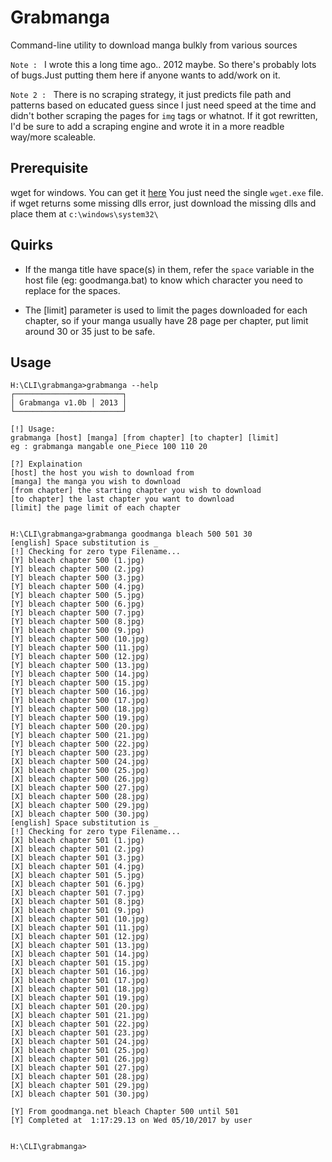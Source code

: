 # Grabmanga

Command-line utility to download manga bulkly from various sources


`Note : ` I wrote this a long time ago.. 2012 maybe. So there's probably lots of bugs.Just putting them here if
anyone wants to add/work on it.

`Note 2 : ` There is no scraping strategy, it just predicts file path and patterns based on educated guess since I just need speed at the time and didn't bother scraping the pages for `img` tags or whatnot. If it got rewritten, I'd be sure to add a scraping engine
and wrote it in a more readble way/more scaleable.


## Prerequisite

wget for windows. You can get it [here](https://eternallybored.org/misc/wget/) You just need the single `wget.exe` file.
if wget returns some missing dlls error, just download the missing dlls and place them at `c:\windows\system32\`

## Quirks

- If the manga title have space(s) in them, refer the `space` variable in the host file (eg: goodmanga.bat) to know
which character you need to replace for the spaces.

- The [limit] parameter is used to limit the pages downloaded for each chapter, so if your manga usually have
28 page per chapter, put limit around 30 or 35 just to be safe.

## Usage

```
H:\CLI\grabmanga>grabmanga --help
┌────────────────────────┐
│ Grabmanga v1.0b │ 2013 │
└────────────────────────┘

[!] Usage:
grabmanga [host] [manga] [from chapter] [to chapter] [limit]
eg : grabmanga mangable one_Piece 100 110 20

[?] Explaination
[host] the host you wish to download from
[manga] the manga you wish to download
[from chapter] the starting chapter you wish to download
[to chapter] the last chapter you want to download
[limit] the page limit of each chapter


H:\CLI\grabmanga>grabmanga goodmanga bleach 500 501 30
[english] Space substitution is _
[!] Checking for zero type Filename...
[Y] bleach chapter 500 (1.jpg)
[Y] bleach chapter 500 (2.jpg)
[Y] bleach chapter 500 (3.jpg)
[Y] bleach chapter 500 (4.jpg)
[Y] bleach chapter 500 (5.jpg)
[Y] bleach chapter 500 (6.jpg)
[Y] bleach chapter 500 (7.jpg)
[Y] bleach chapter 500 (8.jpg)
[Y] bleach chapter 500 (9.jpg)
[Y] bleach chapter 500 (10.jpg)
[Y] bleach chapter 500 (11.jpg)
[Y] bleach chapter 500 (12.jpg)
[Y] bleach chapter 500 (13.jpg)
[Y] bleach chapter 500 (14.jpg)
[Y] bleach chapter 500 (15.jpg)
[Y] bleach chapter 500 (16.jpg)
[Y] bleach chapter 500 (17.jpg)
[Y] bleach chapter 500 (18.jpg)
[Y] bleach chapter 500 (19.jpg)
[Y] bleach chapter 500 (20.jpg)
[Y] bleach chapter 500 (21.jpg)
[Y] bleach chapter 500 (22.jpg)
[Y] bleach chapter 500 (23.jpg)
[X] bleach chapter 500 (24.jpg)
[X] bleach chapter 500 (25.jpg)
[X] bleach chapter 500 (26.jpg)
[X] bleach chapter 500 (27.jpg)
[X] bleach chapter 500 (28.jpg)
[X] bleach chapter 500 (29.jpg)
[X] bleach chapter 500 (30.jpg)
[english] Space substitution is _
[!] Checking for zero type Filename...
[X] bleach chapter 501 (1.jpg)
[X] bleach chapter 501 (2.jpg)
[X] bleach chapter 501 (3.jpg)
[X] bleach chapter 501 (4.jpg)
[X] bleach chapter 501 (5.jpg)
[X] bleach chapter 501 (6.jpg)
[X] bleach chapter 501 (7.jpg)
[X] bleach chapter 501 (8.jpg)
[X] bleach chapter 501 (9.jpg)
[X] bleach chapter 501 (10.jpg)
[X] bleach chapter 501 (11.jpg)
[X] bleach chapter 501 (12.jpg)
[X] bleach chapter 501 (13.jpg)
[X] bleach chapter 501 (14.jpg)
[X] bleach chapter 501 (15.jpg)
[X] bleach chapter 501 (16.jpg)
[X] bleach chapter 501 (17.jpg)
[X] bleach chapter 501 (18.jpg)
[X] bleach chapter 501 (19.jpg)
[X] bleach chapter 501 (20.jpg)
[X] bleach chapter 501 (21.jpg)
[X] bleach chapter 501 (22.jpg)
[X] bleach chapter 501 (23.jpg)
[X] bleach chapter 501 (24.jpg)
[X] bleach chapter 501 (25.jpg)
[X] bleach chapter 501 (26.jpg)
[X] bleach chapter 501 (27.jpg)
[X] bleach chapter 501 (28.jpg)
[X] bleach chapter 501 (29.jpg)
[X] bleach chapter 501 (30.jpg)

[Y] From goodmanga.net bleach Chapter 500 until 501
[Y] Completed at  1:17:29.13 on Wed 05/10/2017 by user


H:\CLI\grabmanga>

```
